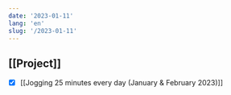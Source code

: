 ```yaml
---
date: '2023-01-11'
lang: 'en'
slug: '/2023-01-11'
---
```


## [[Project]]

- [x] [[Jogging 25 minutes every day (January & February 2023)]]
